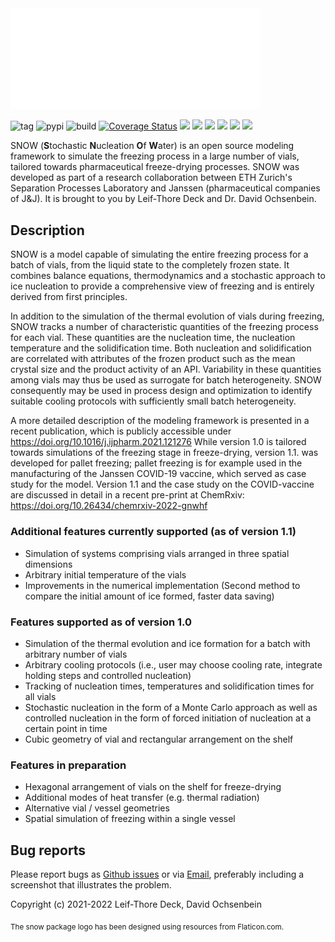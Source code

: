 <img src="/docs_src/_media/snowLogo_inv_v1.png" width="400">

![tag](https://img.shields.io/github/v/tag/SPL-ethz/snow) ![pypi](https://img.shields.io/pypi/v/ethz-snow) ![build](https://img.shields.io/github/workflow/status/SPL-ethz/snow/Python%20package) [![Coverage Status](https://coveralls.io/repos/github/SPL-ethz/snow/badge.svg?branch=feature/coveralls)](https://coveralls.io/github/SPL-ethz/snow?branch=feature/coveralls) ![](https://img.shields.io/github/stars/SPL-ethz/snow?style=social) ![](https://img.shields.io/github/watchers/SPL-ethz/snow?style=social) ![](https://img.shields.io/github/commit-activity/m/SPL-ethz/snow) ![](https://img.shields.io/github/issues-raw/SPL-ethz/snow) ![](https://img.shields.io/pypi/l/ethz-snow) ![](https://img.shields.io/badge/code%20style-black-black)

SNOW (**S**tochastic **N**ucleation **O**f **W**ater) is an open source modeling framework to simulate the freezing process in a large number of vials, tailored towards pharmaceutical freeze-drying processes. SNOW was developed as part of a research collaboration between ETH Zurich's Separation Processes Laboratory and Janssen (pharmaceutical companies of J&J). It is brought to you by Leif-Thore Deck and Dr. David Ochsenbein. 

## Description

SNOW is a model capable of simulating the entire freezing process for a batch of vials, from the liquid state to the completely frozen state. It combines balance equations, thermodynamics and a stochastic approach to ice nucleation to provide a comprehensive view of freezing and is entirely derived from first principles. 

In addition to the simulation of the thermal evolution of vials during freezing, SNOW tracks a number of characteristic quantities of the freezing process for each vial. These quantities are the nucleation time, the nucleation temperature and the solidification time. Both nucleation and solidification are correlated with attributes of the frozen product such as the mean crystal size and the product activity of an API. Variability in these quantities among vials may thus be used as surrogate for batch heterogeneity. SNOW consequently may be used in process design and optimization to identify suitable cooling protocols with sufficiently small batch heterogeneity. 

A more detailed description of the modeling framework is presented in a recent publication, which is publicly accessible under https://doi.org/10.1016/j.ijpharm.2021.121276 While version 1.0 is tailored towards simulations of the freezing stage in freeze-drying, version 1.1. was developed for pallet freezing; pallet freezing is for example used in the manufacturing of the Janssen COVID-19 vaccine, which served as case study for the model. Version 1.1 and the case study on the COVID-vaccine are discussed in detail in a recent pre-print at ChemRxiv: https://doi.org/10.26434/chemrxiv-2022-gnwhf

### Additional features currently supported (as of version 1.1)
- Simulation of systems comprising vials arranged in three spatial dimensions
- Arbitrary initial temperature of the vials
- Improvements in the numerical implementation (Second method to compare the initial amount of ice formed, faster data saving)

### Features supported as of version 1.0
- Simulation of the thermal evolution and ice formation for a batch with arbitrary number of vials
- Arbitrary cooling protocols (i.e., user may choose cooling rate, integrate holding steps and controlled nucleation)
- Tracking of nucleation times, temperatures and solidification times for all vials
- Stochastic nucleation in the form of a Monte Carlo approach as well as controlled nucleation in the form of forced initiation of nucleation at a certain point in time
- Cubic geometry of vial and rectangular arrangement on the shelf

### Features in preparation
- Hexagonal arrangement of vials on the shelf for freeze-drying
- Additional modes of heat transfer (e.g. thermal radiation)
- Alternative vial / vessel geometries
- Spatial simulation of freezing within a single vessel

## Bug reports
Please report bugs as [Github issues](https://github.com/SPL-ethz/snow/issues/new?assignees=ltdeck&labels=bug) or via [Email](mailto:deckl@ethz.ch), preferably
including a screenshot that illustrates the problem.

Copyright (c) 2021-2022 Leif-Thore Deck, David Ochsenbein

<sub>The snow package logo has been designed using resources from Flaticon.com.</sub>
